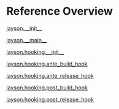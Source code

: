 
# Reference Overview

[jayson.\_\_init\_\_](https://github.com/pyrustic/jayson/blob/master/docs/reference/content/jayson.\_\_init\_\_.md) 
<br>
 

[jayson.\_\_main\_\_](https://github.com/pyrustic/jayson/blob/master/docs/reference/content/jayson.\_\_main\_\_.md) 
<br>
 

[jayson.hooking.\_\_init\_\_](https://github.com/pyrustic/jayson/blob/master/docs/reference/content/jayson.hooking.\_\_init\_\_.md) 
<br>
 

[jayson.hooking.ante\_build\_hook](https://github.com/pyrustic/jayson/blob/master/docs/reference/content/jayson.hooking.ante\_build\_hook.md) 
<br>
 

[jayson.hooking.ante\_release\_hook](https://github.com/pyrustic/jayson/blob/master/docs/reference/content/jayson.hooking.ante\_release\_hook.md) 
<br>
 

[jayson.hooking.post\_build\_hook](https://github.com/pyrustic/jayson/blob/master/docs/reference/content/jayson.hooking.post\_build\_hook.md) 
<br>
 

[jayson.hooking.post\_release\_hook](https://github.com/pyrustic/jayson/blob/master/docs/reference/content/jayson.hooking.post\_release\_hook.md) 
<br>
 

